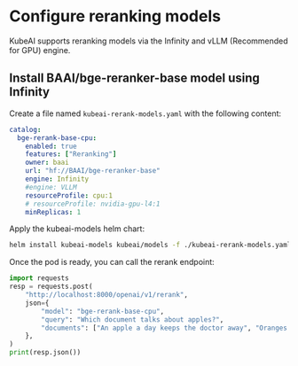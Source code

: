 # Configure reranking models

KubeAI supports reranking models via the Infinity and vLLM (Recommended for GPU) engine.

## Install BAAI/bge-reranker-base model using Infinity

Create a file named `kubeai-rerank-models.yaml` with the following content:

```yaml
catalog:
  bge-rerank-base-cpu:
    enabled: true
    features: ["Reranking"]
    owner: baai
    url: "hf://BAAI/bge-reranker-base"
    engine: Infinity
    #engine: VLLM
    resourceProfile: cpu:1
    # resourceProfile: nvidia-gpu-l4:1
    minReplicas: 1
```

Apply the kubeai-models helm chart:

```bash
helm install kubeai-models kubeai/models -f ./kubeai-rerank-models.yaml.yaml
```

Once the pod is ready, you can call the rerank endpoint:

```python
import requests
resp = requests.post(
    "http://localhost:8000/openai/v1/rerank",
    json={
        "model": "bge-rerank-base-cpu",
        "query": "Which document talks about apples?",
        "documents": ["An apple a day keeps the doctor away", "Oranges are tasty"],
    },
)
print(resp.json())
```

